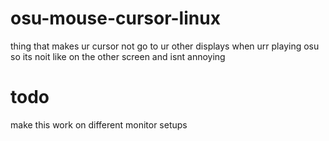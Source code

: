 # osu-mouse-cursor-linux
thing that makes ur cursor not go to ur other displays when urr playing osu so its noit like on the other screen and isnt annoying

# todo
make this work on different monitor setups 
